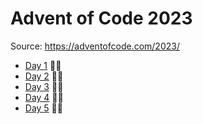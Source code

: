 # Advent of Code 2023

Source: https://adventofcode.com/2023/

- [Day 1](Day1/) 🌟🌟
- [Day 2](Day2/) 🌟🌟
- [Day 3](Day3/) 🌟🌟
- [Day 4](Day4/) 🌟🌟
- [Day 5](Day5/) 🌟🌟
